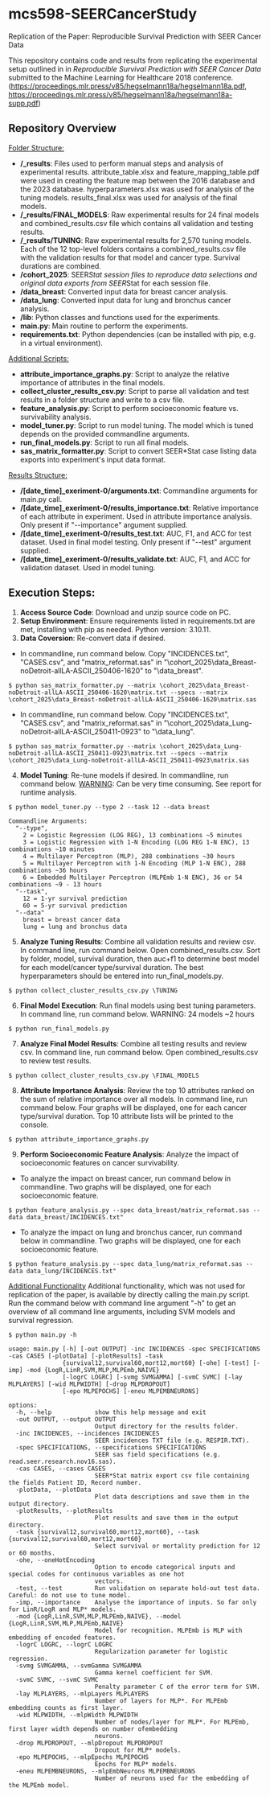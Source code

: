 # mcs598-SEERCancerStudy
Replication of the Paper: Reproducible Survival Prediction with SEER Cancer Data

This repository contains code and results from replicating the experimental setup outlined in in _Reproducible Survival Prediction with SEER Cancer Data_ submitted to the Machine Learning for Healthcare 2018 conference. (https://proceedings.mlr.press/v85/hegselmann18a/hegselmann18a.pdf, https://proceedings.mlr.press/v85/hegselmann18a/hegselmann18a-supp.pdf)

## Repository Overview
<ins>Folder Structure:</ins>
- **/_results**: Files used to perform manual steps and analysis of experimental results. attribute_table.xlsx and feature_mapping_table.pdf were used in creating the feature map between the 2016 database and the 2023 database. hyperparameters.xlsx was used for analysis of the tuning models. results_final.xlsx was used for analysis of the final models.
- **/_results/FINAL_MODELS**: Raw experimental results for 24 final models and combined_results.csv file which contains all validation and testing results.
- **/_results/TUNING**: Raw experimental results for 2,570 tuning models. Each of the 12 top-level folders contains a combined_results.csv file with the validation results for that model and cancer type. Survival durations are combined.
- **/cohort_2025**: SEER*Stat session files to reproduce data selections and original data exports from SEER*Stat for each session file.
- **/data_breast**: Converted input data for breast cancer analysis.
- **/data_lung**: Converted input data for lung and bronchus cancer analysis.
- **/lib**: Python classes and functions used for the experiments.
- **main.py**: Main routine to perform the experiments.
- **requirements.txt**: Python dependencies (can be installed with pip, e.g. in a virtual environment).

<ins>Additional Scripts:</ins>
- **attribute_importance_graphs.py**: Script to analyze the relative importance of attributes in the final models. 
- **collect_cluster_results_csv.py**: Script to parse all validation and test results in a folder structure and write to a csv file.
- **feature_analysis.py**: Script to perform socioeconomic feature vs. survivability analysis.
- **model_tuner.py**: Script to run model tuning. The model which is tuned depends on the provided commandline arguments.
- **run_final_models.py**: Script to run all final models.
- **sas_matrix_formatter.py**: Script to convert SEER*Stat case listing data exports into experiment's input data format.

<ins>Results Structure:</ins>
- **/[date_time]_exeriment-0/arguments.txt**: Commandline arguments for main.py call.
- **/[date_time]_exeriment-0/results_importance.txt**: Relative importance of each attribute in experiment. Used in attribute importance analysis. Only present if "--importance" argument supplied. 
- **/[date_time]_exeriment-0/results_test.txt**: AUC, F1, and ACC for test dataset. Used in final model testing. Only present if "--test" argument supplied.
- **/[date_time]_exeriment-0/results_validate.txt**: AUC, F1, and ACC for validation dataset. Used in model tuning. 

## Execution Steps:
1) **Access Source Code**: Download and unzip source code on PC.
2) **Setup Environment**: Ensure requirements listed in requirements.txt are met, installing with pip as needed. Python version: 3.10.11.
3) **Data Coversion**: Re-convert data if desired. 
- In commandline, run command below. Copy "INCIDENCES.txt", "CASES.csv", and "matrix_reformat.sas" in "\cohort_2025\data_Breast-noDetroit-allLA-ASCII_250406-1620" to "\data_breast".
```
$ python sas_matrix_formatter.py --matrix \cohort_2025\data_Breast-noDetroit-allLA-ASCII_250406-1620\matrix.txt --specs --matrix \cohort_2025\data_Breast-noDetroit-allLA-ASCII_250406-1620\matrix.sas
```
- In commandline, run command below. Copy "INCIDENCES.txt", "CASES.csv", and "matrix_reformat.sas" in "\cohort_2025\data_Lung-noDetroit-allLA-ASCII_250411-0923" to "\data_lung".
```
$ python sas_matrix_formatter.py --matrix \cohort_2025\data_Lung-noDetroit-allLA-ASCII_250411-0923\matrix.txt --specs --matrix \cohort_2025\data_Lung-noDetroit-allLA-ASCII_250411-0923\matrix.sas
```
4) **Model Tuning**: Re-tune models if desired. In commandline, run command below. 
		<ins>WARNING</ins>: Can be very time consuming. See report for runtime analysis.
```
$ python model_tuner.py --type 2 --task 12 --data breast
```
	Commandline Arguments:
	  "--type", 
		2 = Logistic Regression (LOG REG), 13 combinations ~5 minutes
		3 = Logistic Regression with 1-N Encoding (LOG REG 1-N ENC), 13 combinations ~10 minutes
		4 = Multilayer Perceptron (MLP), 288 combinations ~30 hours
		5 = Multilayer Perceptron with 1-N Encoding (MLP 1-N ENC), 288 combinations ~36 hours
		6 = Embedded Multilayer Perceptron (MLPEmb 1-N ENC), 36 or 54 combinations ~9 - 13 hours
	  "--task",
		12 = 1-yr survival prediction
		60 = 5-yr survival prediction
	  "--data"
		breast = breast cancer data
		lung = lung and bronchus data
5) **Analyze Tuning Results**: Combine all validation results and review csv. In command line, run command below. Open combined_results.csv. Sort by folder, model, survival duration, then auc+f1 to determine best model for each model/cancer type/survival duration. The best hyperparameters should be entered into run_final_models.py.
```
$ python collect_cluster_results_csv.py \TUNING
```
6) **Final Model Execution**: Run final models using best tuning parameters. In command line, run command below. WARNING: 24 models ~2 hours
```
$ python run_final_models.py
```
7) **Analyze Final Model Results**: Combine all testing results and review csv. In command line, run command below. Open combined_results.csv to review test results.
```
$ python collect_cluster_results_csv.py \FINAL_MODELS
```
8) **Attribute Importance Analysis**: Review the top 10 attributes ranked on the sum of relative importance over all models. In command line, run command below. Four graphs will be displayed, one for each cancer type/survival duration. Top 10 attribute lists will be printed to the console.
```
$ python attribute_importance_graphs.py
```
9) **Perform Socioeconomic Feature Analysis**: Analyze the impact of socioeconomic features on cancer survivability.
- To analyze the impact on breast cancer, run command below in commandline. Two graphs will be displayed, one for each socioeconomic feature.
```
$ python feature_analysis.py --spec data_breast/matrix_reformat.sas --data data_breast/INCIDENCES.txt"
```
- To analyze the impact on lung and bronchus cancer, run command below in commandline. Two graphs will be displayed, one for each socioeconomic feature.
```
$ python feature_analysis.py --spec data_lung/matrix_reformat.sas --data data_lung/INCIDENCES.txt"
```

<ins>Additional Functionality</ins>
Additional functionality, which was not used for replication of the paper, is available by directly calling the main.py script. Run the command below with command line argument "-h" to get an overview of all command line arguments, including SVM models and survival regression.
```
$ python main.py -h
```
```
usage: main.py [-h] [-out OUTPUT] -inc INCIDENCES -spec SPECIFICATIONS -cas CASES [-plotData] [-plotResults] -task
               {survival12,survival60,mort12,mort60} [-ohe] [-test] [-imp] -mod {LogR,LinR,SVM,MLP,MLPEmb,NAIVE}
               [-logrC LOGRC] [-svmg SVMGAMMA] [-svmC SVMC] [-lay MLPLAYERS] [-wid MLPWIDTH] [-drop MLPDROPOUT]
               [-epo MLPEPOCHS] [-eneu MLPEMBNEURONS]

options:
  -h, --help            show this help message and exit
  -out OUTPUT, --output OUTPUT
                        Output directory for the results folder.
  -inc INCIDENCES, --incidences INCIDENCES
                        SEER incidences TXT file (e.g. RESPIR.TXT).
  -spec SPECIFICATIONS, --specifications SPECIFICATIONS
                        SEER sas field specifications (e.g. read.seer.research.nov16.sas).
  -cas CASES, --cases CASES
                        SEER*Stat matrix export csv file containing the fields Patient ID, Record number.
  -plotData, --plotData
                        Plot data descriptions and save them in the output directory.
  -plotResults, --plotResults
                        Plot results and save them in the output directory.
  -task {survival12,survival60,mort12,mort60}, --task {survival12,survival60,mort12,mort60}
                        Select survival or mortality prediction for 12 or 60 months.
  -ohe, --oneHotEncoding
                        Option to encode categorical inputs and special codes for continuous variables as one hot
                        vectors.
  -test, --test         Run validation on separate hold-out test data. Careful: do not use to tune model.
  -imp, --importance    Analyse the importance of inputs. So far only for LinR/LogR and MLP* models.
  -mod {LogR,LinR,SVM,MLP,MLPEmb,NAIVE}, --model {LogR,LinR,SVM,MLP,MLPEmb,NAIVE}
                        Model for recognition. MLPEmb is MLP with embedding of encoded features.
  -logrC LOGRC, --logrC LOGRC
                        Regularization parameter for logistic regression.
  -svmg SVMGAMMA, --svmGamma SVMGAMMA
                        Gamma kernel coefficient for SVM.
  -svmC SVMC, --svmC SVMC
                        Penalty parameter C of the error term for SVM.
  -lay MLPLAYERS, --mlpLayers MLPLAYERS
                        Number of layers for MLP*. For MLPEmb embedding counts as first layer.
  -wid MLPWIDTH, --mlpWidth MLPWIDTH
                        Number of nodes/layer for MLP*. For MLPEmb, first layer width depends on number ofembedding
                        neurons.
  -drop MLPDROPOUT, --mlpDropout MLPDROPOUT
                        Dropout for MLP* models.
  -epo MLPEPOCHS, --mlpEpochs MLPEPOCHS
                        Epochs for MLP* models.
  -eneu MLPEMBNEURONS, --mlpEmbNeurons MLPEMBNEURONS
                        Number of neurons used for the embedding of the MLPEmb model.
                        